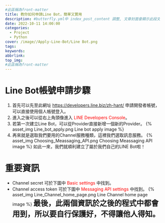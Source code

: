 ```yaml
---
#此區稱為front-matter
title: 教你如何申請Line Bot，簡單又實用
description: #butterfly.yml中 index_post_content 調整, 文章封面會顯示此段文字
date: 2022-10-11 14:00:00
categories: 
  - Project
  - Python
cover: /image//Apply-Line-Bot/Line Bot.png
tags:
keywords:
abbrlink:
top_img:
#此區稱為front-matter
---
```


# Line Bot帳號申請步驟
1. 首先可以先至此網址 https://developers.line.biz/zh-hant/ 申請開發者帳號，可以直接使用個人帳號登入。
2. 進入之後可以從右上角頭像進入 <font color="red">LINE Developers Console</font>。
3. 若第一次建立Line Bot，可以從Provider直接新增一個新的Provider。
{% asset_img Line_bot_apply.png Line bot apply image %}
4. 再來就是選取我們要用的Channel服務種類，這裡我們選取訊息服務。
{% asset_img Choosing_Meassaging_API.png Choosing Meassaging API image %}
如此一來，我們就順利建立了屬於我們自己的LINE Bot啦！
# 重要資訊
* Channel secret 可於下圖中 <font color = "red">Basic settings</font> 中找到。
* Channel access token 可於下圖中 <font color = "red">Messaging API settings</font> 中找到。
{% asset_img Line_Channel_home_page.png Line Channel home page image %}
<font size = 5>**最後，此兩個資訊於之後的程式中都會用到，所以要自行保護好，不得讓他人得知。**</font>
